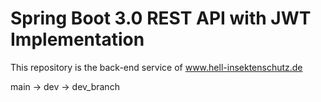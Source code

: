 # Spring Boot 3.0 REST API with JWT Implementation
This repository is the back-end service of www.hell-insektenschutz.de

main -> dev -> dev_branch
